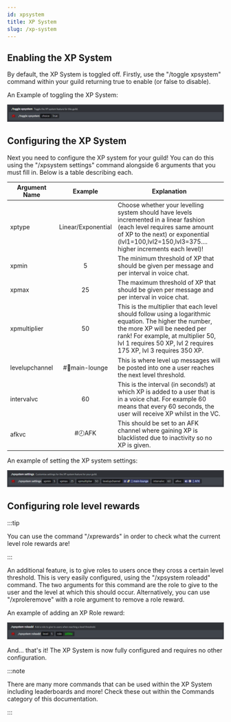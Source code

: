 ```yaml
---
id: xpsystem
title: XP System
slug: /xp-system
---
```


## Enabling the XP System

By default, the XP System is toggled off. Firstly, use the "/toggle xpsystem" command within your guild returning true to enable (or false to disable).

An Example of toggling the XP System:

![img](../static/img/xpsystemtoggle-example.png)

## Configuring the XP System

Next you need to configure the XP system for your guild! You can do this using the "/xpsystem settings" command alongside 6 arguments that you must fill in. Below is a table describing each.

| Argument Name | Example | Explanation |
| ------------- | :-----------: | ----- |
| xptype | Linear/Exponential | Choose whether your levelling system should have levels incremented in a linear fashion (each level requires same amount of XP to the next) or exponential (lvl1=100,lvl2=150,lvl3=375.... higher increments each level)! |
| xpmin | 5 | The minimum threshold of XP that should be given per message and per interval in voice chat. |
| xpmax | 25 | The maximum threshold of XP that should be given per message and per interval in voice chat. |
| xpmultiplier | 50 | This is the multiplier that each level should follow using a logarithmic equation. The higher the number, the more XP will be needed per rank! For example, at multiplier 50, lvl 1 requires 50 XP, lvl 2 requires 175 XP, lvl 3 requires 350 XP. |
| levelupchannel | #🍻main-lounge | This is where level up messages will be posted into one a user reaches the next level threshold. |
| intervalvc | 60 | This is the interval (in seconds!) at which XP is added to a user that is in a voice chat. For example 60 means that every 60 seconds, the user will receive XP whilst in the VC. |
| afkvc | #🕗AFK | This should be set to an AFK channel where gaining XP is blacklisted due to inactivity so no XP is given. |

An example of setting the XP system settings:

![img](../static/img/xpsystemsettings-example.png)

## Configuring role level rewards

:::tip

You can use the command "/xprewards" in order to check what the current level role rewards are!

:::

An additional feature, is to give roles to users once they cross a certain level threshold. This is very easily configured, using the "/xpsystem roleadd" command. The two arguments for this command are the role to give to the user and the level at which this should occur. Alternatively, you can use "/xproleremove" with a role argument to remove a role reward.

An example of adding an XP Role reward:

![img](../static/img/xpsystemroleadd-example.png)

And... that's it! The XP System is now fully configured and requires no other configuration.

:::note

There are many more commands that can be used within the XP System including leaderboards and more! Check these out within the Commands category of this documentation.

:::